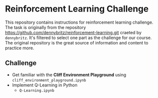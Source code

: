 # Reinforcement Learning Challenge
This repository contains instructions for reinforcement learning challenge. The task is originally from the repository https://github.com/dennybritz/reinforcement-learning.git craeted by `dennybritz`. It's filtered to select one part as the challenge for our course. The original repository is the great source of information and content to practice more.

## Challenge

- Get familiar with the **Cliff Environment Playground** using `cliff_environment_playground.ipynb`
- Implement Q-Learning in Python
  - `Q-Learning.ipynb`

